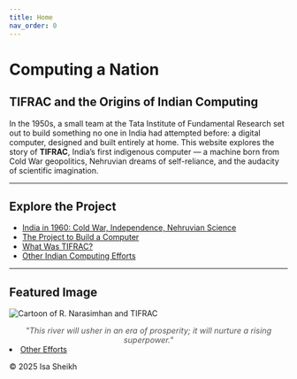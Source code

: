 ```yaml
---
title: Home
nav_order: 0
---
```


# Computing a Nation  
## TIFRAC and the Origins of Indian Computing

In the 1950s, a small team at the Tata Institute of Fundamental Research set out to build something no one in India had attempted before: a digital computer, designed and built entirely at home. This website explores the story of **TIFRAC**, India’s first indigenous computer — a machine born from Cold War geopolitics, Nehruvian dreams of self-reliance, and the audacity of scientific imagination.

---

## Explore the Project

- [India in 1960: Cold War, Independence, Nehruvian Science](india-1960.md)
- [The Project to Build a Computer](tifrac-project.md)
- [What Was TIFRAC?](tifrac-details.md)
- [Other Indian Computing Efforts](other-efforts.md)

---

## Featured Image

![Cartoon of R. Narasimhan and TIFRAC](images/narasimhan-cartoon.jpg)

<figcaption style="text-align:center; font-size:0.9rem; color:#555;">
<em>"This river will usher in an era of prosperity; it will nurture a rising superpower."</em>
</figcaption>
      <li><a href="other-efforts.html">Other Efforts</a></li>
    </ul>
  </nav> 
  
  <footer>
    <p>&copy; 2025 Isa Sheikh</p>
  </footer>
</body>
</html>
